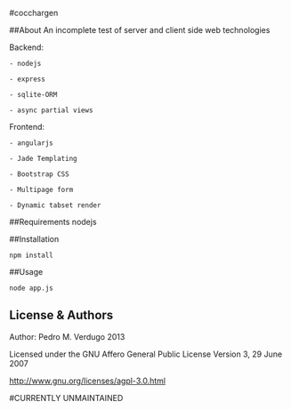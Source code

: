 #cocchargen

##About
An incomplete test of server and client side web technologies

Backend:

    - nodejs
    
    - express
    
    - sqlite-ORM
    
    - async partial views
    

Frontend:

    - angularjs
    
    - Jade Templating
    
    - Bootstrap CSS
    
    - Multipage form
    
    - Dynamic tabset render
    

##Requirements
nodejs

##Installation
```
npm install
```

##Usage
```
node app.js
```

License & Authors
-----------------
Author: Pedro M. Verdugo 2013

Licensed under the GNU Affero General Public License Version 3, 29 June 2007

<http://www.gnu.org/licenses/agpl-3.0.html>

#CURRENTLY UNMAINTAINED
